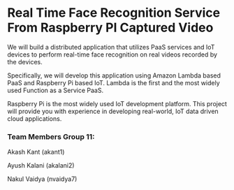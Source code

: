 # Real Time Face Recognition Service From Raspberry PI Captured Video
We will build a distributed application that utilizes PaaS services and IoT devices to perform real-time face recognition on real videos recorded by the devices.

Specifically, we will develop this application using Amazon Lambda based PaaS and Raspberry Pi based IoT. Lambda is the first and the most widely used Function as a Service PaaS. 

Raspberry Pi is the most widely used IoT development platform. This project will provide you with experience in developing real-world, IoT data driven cloud applications.





### Team Members Group 11:
Akash Kant (akant1)

Ayush Kalani (akalani2)

Nakul Vaidya (nvaidya7)
